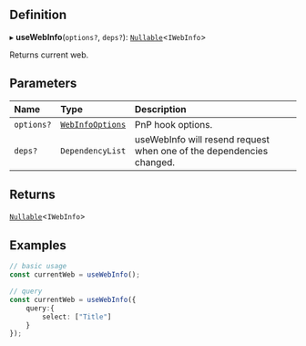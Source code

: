 
## Definition

▸ **useWebInfo**(`options?`, `deps?`): [`Nullable`](../Types/NullableT.md)<`IWebInfo`\>

Returns current web.

## Parameters

| Name | Type | Description |
| :------ | :------ | :------ |
| `options?` | [`WebInfoOptions`](../Interfaces/WebInfoOptions.md) | PnP hook options. |
| `deps?` | `DependencyList` | useWebInfo will resend request when one of the dependencies changed. |

## Returns

[`Nullable`](../Types/NullableT.md)<`IWebInfo`\>

## Examples

```typescript
// basic usage
const currentWeb = useWebInfo();

// query
const currentWeb = useWebInfo({
	query:{
		select: ["Title"]
	}
});
```
